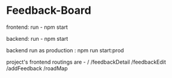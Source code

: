 # Feedback-Board
frontend: run - npm start 

backend: run - npm start

backend run as production : npm run start:prod

 project's frontend routings are -
/
/feedbackDetail
/feedbackEdit
/addFeedback
/roadMap